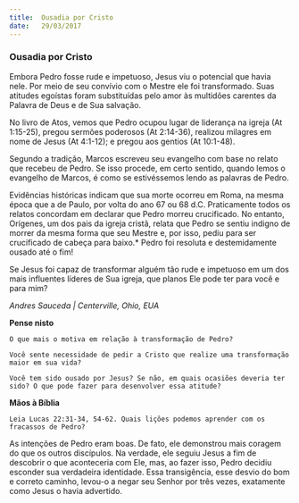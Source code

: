 ```yaml
---
title:  Ousadia por Cristo
date:   29/03/2017
---
```


### Ousadia por Cristo

Embora Pedro fosse rude e impetuoso, Jesus viu o potencial que havia nele. Por meio de seu convívio com o Mestre ele foi transformado. Suas atitudes egoístas foram substituídas pelo amor às multidões carentes da Palavra de Deus e de Sua salvação.

No livro de Atos, vemos que Pedro ocupou lugar de liderança na igreja (At 1:15-25), pregou sermões poderosos (At 2:14-36), realizou milagres em nome de Jesus (At 4:1-12); e pregou aos gentios (At 10:1-48).

Segundo a tradição, Marcos escreveu seu evangelho com base no relato que recebeu de Pedro. Se isso procede, em certo sentido, quando lemos o evangelho de Marcos, é como se estivéssemos lendo as palavras de Pedro.

Evidências históricas indicam que sua morte ocorreu em Roma, na mesma época que a de Paulo, por volta do ano 67 ou 68 d.C. Praticamente todos os relatos concordam em declarar que Pedro morreu crucificado. No entanto, Orígenes, um dos pais da igreja cristã, relata que Pedro se sentiu indigno de morrer da mesma forma que seu Mestre e, por isso, pediu para ser crucificado de cabeça para baixo.* Pedro foi resoluta e destemidamente ousado até o fim!

Se Jesus foi capaz de transformar alguém tão rude e impetuoso em um dos mais influentes líderes de Sua igreja, que planos Ele pode ter para você e para mim?

_Andres Sauceda | Centerville, Ohio, EUA_

**Pense nisto**

`O que mais o motiva em relação à transformação de Pedro?`

`Você sente necessidade de pedir a Cristo que realize uma transformação maior em sua vida?`

`Você tem sido ousado por Jesus? Se não, em quais ocasiões deveria ter sido? O que pode fazer para desenvolver essa atitude?`

**Mãos à Bíblia**

`Leia Lucas 22:31-34, 54-62. Quais lições podemos aprender com os fracassos de Pedro?`

As intenções de Pedro eram boas. De fato, ele demonstrou mais coragem do que os outros discípulos. Na verdade, ele seguiu Jesus a fim de descobrir o que aconteceria com Ele, mas, ao fazer isso, Pedro decidiu esconder sua verdadeira identidade. Essa transigência, esse desvio do bom e correto caminho, levou-o a negar seu Senhor por três vezes, exatamente como Jesus o havia advertido.